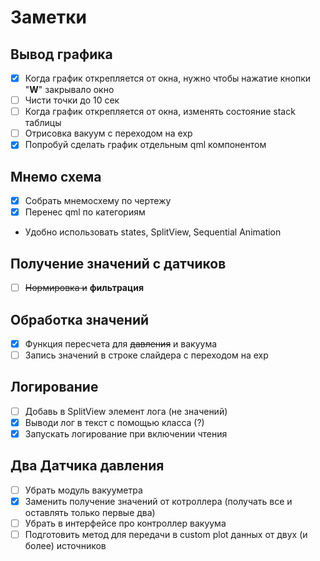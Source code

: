 # Заметки

## Вывод графика
- [x] Когда график открепляется от окна, нужно чтобы нажатие кнопки "**W**" закрывало окно
- [ ] Чисти точки до 10 сек
- [ ] Когда график открепляется от окна, изменять состояние stack таблицы
- [ ] Отрисовка вакуум с переходом на exp
- [x] Попробуй сделать график отдельным qml компонентом
## Мнемо схема
- [x] Собрать мнемосхему по чертежу
- [x] Перенес qml по категориям
- Удобно использовать states, SplitView, Sequential Animation

## Получение значений с датчиков
- [ ] ~~Нормировка и~~ **фильтрация**
## Обработка значений
- [x] Функция пересчета для ~~давления~~ и вакуума
- [ ] Запись значений в строке слайдера с переходом на exp
## Логирование
- [ ] Добавь в SplitView элемент лога (не значений)
- [x] Выводи лог в текст с помощью класса (?)
- [x] Запускать логирование при включении чтения

## Два Датчика давления
- [ ] Убрать модуль вакууметра
- [x] Заменить получение значений от котроллера (получать все и оставлять только первые два)
- [ ] Убрать в интерфейсе про контроллер вакуума
- [ ] Подготовить метод для передачи в custom plot данных от двух (и более) источников
